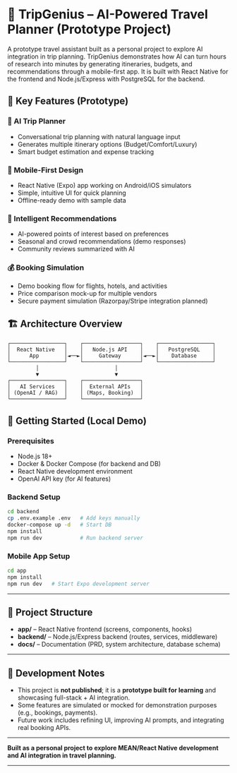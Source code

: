 # 🧳 TripGenius – AI-Powered Travel Planner (Prototype Project)

A prototype travel assistant built as a personal project to explore AI integration in trip planning. TripGenius demonstrates how AI can turn hours of research into minutes by generating itineraries, budgets, and recommendations through a mobile-first app. It is built with React Native for the frontend and Node.js/Express with PostgreSQL for the backend.

## 🌟 Key Features (Prototype)

### 🤖 AI Trip Planner

* Conversational trip planning with natural language input
* Generates multiple itinerary options (Budget/Comfort/Luxury)
* Smart budget estimation and expense tracking

### 📱 Mobile-First Design

* React Native (Expo) app working on Android/iOS simulators
* Simple, intuitive UI for quick planning
* Offline-ready demo with sample data

### 🎯 Intelligent Recommendations

* AI-powered points of interest based on preferences
* Seasonal and crowd recommendations (demo responses)
* Community reviews summarized with AI

### 💰 Booking Simulation

* Demo booking flow for flights, hotels, and activities
* Price comparison mock-up for multiple vendors
* Secure payment simulation (Razorpay/Stripe integration planned)

## 🏗️ Architecture Overview

```
┌─────────────────┐    ┌──────────────────┐    ┌─────────────────┐
│  React Native   │    │   Node.js API    │    │   PostgreSQL    │
│      App        │◄──►│     Gateway      │◄──►│    Database     │
└─────────────────┘    └──────────────────┘    └─────────────────┘
         │                        │
         ▼                        ▼
┌─────────────────┐    ┌──────────────────┐
│   AI Services   │    │  External APIs   │
│ (OpenAI / RAG)  │    │ (Maps, Booking)  │
└─────────────────┘    └──────────────────┘
```

## 🚀 Getting Started (Local Demo)

### Prerequisites

* Node.js 18+
* Docker & Docker Compose (for backend and DB)
* React Native development environment
* OpenAI API key (for AI features)

### Backend Setup

```bash
cd backend
cp .env.example .env   # Add keys manually
docker-compose up -d   # Start DB
npm install
npm run dev            # Run backend server
```

### Mobile App Setup

```bash
cd app
npm install
npm run dev   # Start Expo development server
```

---

## 📁 Project Structure

* **app/** – React Native frontend (screens, components, hooks)
* **backend/** – Node.js/Express backend (routes, services, middleware)
* **docs/** – Documentation (PRD, system architecture, database schema)

---

## 🔧 Development Notes

* This project is **not published**; it is a **prototype built for learning** and showcasing full-stack + AI integration.
* Some features are simulated or mocked for demonstration purposes (e.g., bookings, payments).
* Future work includes refining UI, improving AI prompts, and integrating real booking APIs.

---

**Built as a personal project to explore MEAN/React Native development and AI integration in travel planning.**

---


